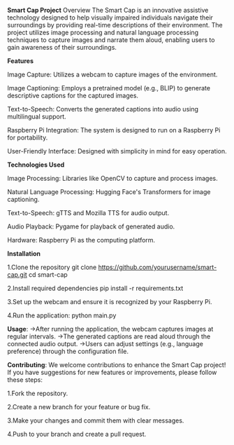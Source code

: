**Smart Cap Project**
Overview
The Smart Cap is an innovative assistive technology designed to help visually impaired individuals navigate their surroundings by providing real-time descriptions of their environment. The project utilizes image processing and natural language processing techniques to capture images and narrate them aloud, enabling users to gain awareness of their surroundings.

**Features**

Image Capture: Utilizes a webcam to capture images of the environment.

Image Captioning: Employs a pretrained model (e.g., BLIP) to generate descriptive captions for the captured images.

Text-to-Speech: Converts the generated captions into audio using multilingual support.

Raspberry Pi Integration: The system is designed to run on a Raspberry Pi for portability.

User-Friendly Interface: Designed with simplicity in mind for easy operation.

**Technologies Used**

Image Processing: Libraries like OpenCV to capture and process images.

Natural Language Processing: Hugging Face's Transformers for image captioning.

Text-to-Speech: gTTS and Mozilla TTS for audio output.

Audio Playback: Pygame for playback of generated audio.

Hardware: Raspberry Pi as the computing platform.

**Installation**

1.Clone the repository
   git clone https://github.com/yourusername/smart-cap.git
   cd smart-cap

2.Install required dependencies
   pip install -r requirements.txt

3.Set up the webcam and ensure it is recognized by your Raspberry Pi.

4.Run the application:
   python main.py

**Usage**:
->After running the application, the webcam captures images at regular intervals.
->The generated captions are read aloud through the connected audio output.
->Users can adjust settings (e.g., language preference) through the configuration file.

**Contributing**:
We welcome contributions to enhance the Smart Cap project! If you have suggestions for new features or improvements, please follow these steps:

1.Fork the repository.

2.Create a new branch for your feature or bug fix.

3.Make your changes and commit them with clear messages.

4.Push to your branch and create a pull request.